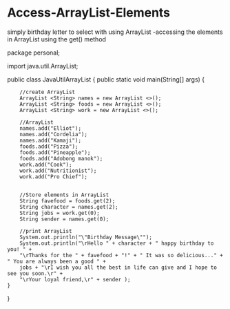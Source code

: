 # Access-ArrayList-Elements
simply birthday letter to select with using ArrayList -accessing the elements in ArrayList using the get() method

package personal;

import java.util.ArrayList;

public class JavaUtilArrayList {
	public static void main(String[] args) {
		
		//create ArrayList
		ArrayList <String> names = new ArrayList <>();
		ArrayList <String> foods = new ArrayList <>();
		ArrayList <String> work = new ArrayList <>();
		
		//ArrayList
		names.add("Elliot");
		names.add("Cordelia");
		names.add("Kamaji");
		foods.add("Pizza");
		foods.add("Pineapple");
		foods.add("Adobong manok");
		work.add("Cook");
		work.add("Nutritionist");
		work.add("Pro Chief");

		
		//Store elements in ArrayList
		String favefood = foods.get(2);
		String character = names.get(2);
		String jobs = work.get(0);
		String sender = names.get(0);
		
		//print ArrayList
		System.out.println("\"Birthday Message\"");
		System.out.println("\rHello " + character + " happy birthday to you! " + 
		"\rThanks for the " + favefood + "!" + " It was so delicious..." + " You are always been a good " +
		jobs + "\rI wish you all the best in life can give and I hope to see you soon.\r" +
		"\rYour loyal friend,\r" + sender );
	}
}






